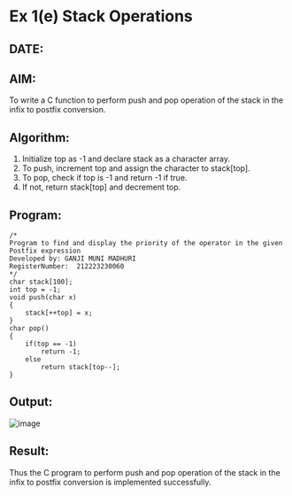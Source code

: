 # Ex 1(e) Stack Operations
## DATE:
## AIM:
To write a C function to perform push and pop operation of the stack in the infix to postfix conversion.

## Algorithm:

1. Initialize top as -1 and declare stack as a character array. 
2. To push, increment top and assign the character to stack[top]. 
3. To pop, check if top is -1 and return -1 if true. 
4. If not, return stack[top] and decrement top.

## Program:
```
/*
Program to find and display the priority of the operator in the given Postfix expression
Developed by: GANJI MUNI MADHURI
RegisterNumber:  212223230060
*/
char stack[100]; 
int top = -1; 
void push(char x) 
{ 
    stack[++top] = x; 
} 
char pop() 
{ 
    if(top == -1) 
        return -1; 
    else 
        return stack[top--]; 
} 
```

## Output:

![image](https://github.com/user-attachments/assets/b4a981c6-ac4f-4d26-92eb-95353b4e99d9)


## Result:
Thus the C program to perform push and pop operation of the stack in the infix to postfix conversion is implemented successfully.
